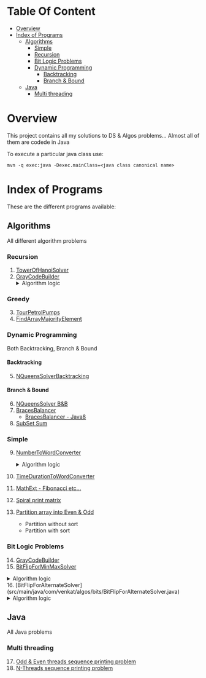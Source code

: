 # Table Of Content
   * [Overview](#overview)
   * [Index of Programs](#index-of-programs)
     * [Algorithms](#algorithms)
       * [Simple](#simple)
       * [Recursion](#recursion)
       * [Bit Logic Problems](#bit-logic-problems)
       * [Dynamic Programming](#dynamic-programming)
         * [Backtracking](#backtracking)
         * [Branch & Bound](#branch--bound)
     * [Java](#java)
       * [Multi threading](#multi-threading)
# Overview
This project contains all my solutions to DS & Algos problems... Almost all of them are codede in Java 

To execute a particular java class use:

```
mvn -q exec:java -Dexec.mainClass=<java class canonical name>
```
# Index of Programs
These are the different programs available:

## Algorithms
All different algorithm problems

### Recursion
1. [TowerOfHanoiSolver](src/main/java/com/venkat/algos/recursive/TowerOfHanoiSolver.java)
2. [GrayCodeBuilder](src/main/java/com/venkat/algos/recursive/GrayCodeBuilder.java)
   <details>
      <summary>Algorithm logic</summary>
      <p>
         <ul>
             <li>if numBits = 1, <code>return [0, 1]</code></li>
             <li>else (for all numBits > 1)
                 <ul>
                    <li>L for (n-1) = Get GrayCode list for (numBits - 1)
                    <li>L for (n) = <code>['0' + L for (n-1), '1' + reverse(L for (n-1))]</code>
                </ul>
            </li>
         </ul>
      </p>
   </details>

### Greedy
3. [TourPetrolPumps](src/main/java/com/venkat/algos/greedy/TourPetrolPumpSolverOptimized.java)
4. [FindArrayMajorityElement](src/main/java/com/venkat/algos/greedy/MajorityElementsSolver.java)

### Dynamic Programming
Both Backtracking, Branch & Bound

#### Backtracking
5. [NQueensSolverBacktracking](src/main/java/com/venkat/algos/dp/nqueens/NQueensSolverBacktracking.java)

#### Branch & Bound
6. [NQueensSolver B&B](src/main/java/com/venkat/algos/dp/nqueens/NQueensSolverBB.java)
7. [BracesBalancer](src/main/java/com/venkat/algos/dp/BracesBalancer.java)
    * [BracesBalancer - Java8](src/main/java/com/venkat/algos/dp/BracesBalancerJava8.java)
8. [SubSet Sum](src/main/java/com/venkat/algos/dp/SubSetSumSolver.java)

### Simple
9. [NumberToWordConverter](src/main/java/com/venkat/algos/simple/NumberToWordConverter.java)
   <details>
      <summary>Algorithm logic</summary>
      <p>
         <ul>
         <li><b>For Million system:</b> Have a method that converts <a href="src/main/java/com/venkat/algos/simple/NumberToWordConverter.java#L69-L92">3-digit number to words</a>. Then, we can <a href="src/main/java/com/venkat/algos/simple/NumberToWordConverter.java#L124-L138">repeatedly call this method for every three digits and keep adding suitable suffixes</a> like - Thousand, Million, Billion etc...</li>
         </ul>
      </p>
   </details>

10. [TimeDurationToWordConverter](src/main/java/com/venkat/algos/simple/TimeDurationToWordConverter.java)
11. [MathExt - Fibonacci etc...](src/main/java/com/venkat/algos/simple/MathExt.java)
12. [Spiral print matrix](src/main/java/com/venkat/algos/simple/MatrixSpiralPrinter.java)
13. [Partition array into Even & Odd](src/main/java/com/venkat/algos/simple/DutchOddEvenPartitioner.java)
    * Partition without sort
    * Partition with sort

### Bit Logic Problems
14. [GrayCodeBuilder](src/main/java/com/venkat/algos/recursive/GrayCodeBuilder.java)
15. [BitFlipForMinMaxSolver](src/main/java/com/venkat/algos/bits/BitFlipForMinMaxSolver.java)
   <details>
      <summary>Algorithm logic</summary>
      <p>
        The problem is to find distance of given bit-sequence to closest of the two - All zeeros (000...) or All ones (111...). Given below is a simple heuristic to follow:
        <ul>
          <li>Check the left most bit: <code>retainBit</code> - If Zero, then move towards flipping remaining to all Zeros(000...). If One, then move towards flipping remaining to all Ones(111...)</li>
          <li>For each of the reamining bit positions - If they are not same as <code>retainBit</code>, keep flipping from that position onwards</li>
        </ul>
      </p>
   </details>
16. [BitFlipForAlternateSolver](src/main/java/com/venkat/algos/bits/BitFlipForAlternateSolver.java)
    <details>
       <summary>Algorithm logic</summary>
       <p>
         <ol>
           <li>Only two alternate sequences are possible: ZERO_ONE (01) or ONE_ZERO (10).</li>
           <li>So, pick one of the sequence - say ZERO_ONE and find the distance of given bit string to this alternating sequence (0101...) i.e. how many bits in given bit string need to be flipped to match the alternating sequence (010101...).
             <ul>
               <li>This can be done by <a href="src/main/java/com/venkat/algos/bits/BitFlipForAlternateSolver.java#L64-L72">map-reduce logic Sum[pos=0-len](bitStrArray[pos] ^ templateStrArray[pos % 2])</a>.</li>
             </ul>
           </li>
           <li>Distance to other sequence - ONE_ZERO = bitStr.length - above calculated distance</li>
           <li>Pick the <a href="src/main/java/com/venkat/algos/bits/BitFlipForAlternateSolver.java#L104-L122">closest from above two and solve</a></li>
         </ol>
       </p>
    </details>

## Java
All Java problems

### Multi threading
17. [Odd & Even threads sequence printing problem](src/main/java/com/venkat/java/threads/OddEvenThreadPrinter.java)
18. [N-Threads sequence printing problem](src/main/java/com/venkat/java/threads/NThreadPrinter.java)
